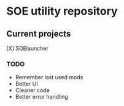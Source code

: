 # SOE utility repository
  
## Current projects

[X] SOElauncher  

### TODO

* Remember last used mods  
* Better UI
* Cleaner code  
* Better error handling  
